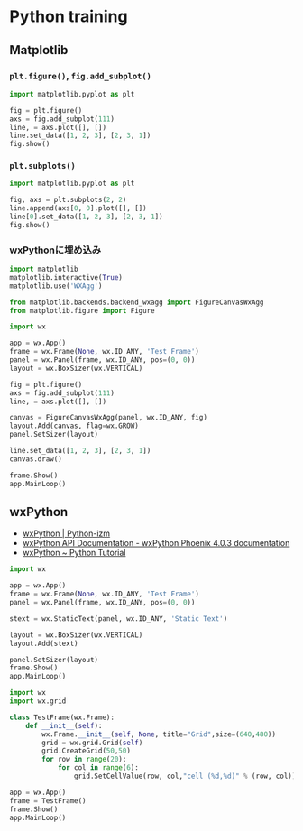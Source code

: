 # Python training

## Matplotlib
### `plt.figure()`, `fig.add_subplot()`
```py
import matplotlib.pyplot as plt

fig = plt.figure()
axs = fig.add_subplot(111)
line, = axs.plot([], [])
line.set_data([1, 2, 3], [2, 3, 1])
fig.show()
```

### `plt.subplots()`
```py
import matplotlib.pyplot as plt

fig, axs = plt.subplots(2, 2)
line.append(axs[0, 0].plot([], [])
line[0].set_data([1, 2, 3], [2, 3, 1])
fig.show()
```

### wxPythonに埋め込み
```py
import matplotlib
matplotlib.interactive(True)
matplotlib.use('WXAgg')

from matplotlib.backends.backend_wxagg import FigureCanvasWxAgg
from matplotlib.figure import Figure

import wx

app = wx.App()
frame = wx.Frame(None, wx.ID_ANY, 'Test Frame')
panel = wx.Panel(frame, wx.ID_ANY, pos=(0, 0))
layout = wx.BoxSizer(wx.VERTICAL)

fig = plt.figure()
axs = fig.add_subplot(111)
line, = axs.plot([], [])

canvas = FigureCanvasWxAgg(panel, wx.ID_ANY, fig)
layout.Add(canvas, flag=wx.GROW)
panel.SetSizer(layout)

line.set_data([1, 2, 3], [2, 3, 1])
canvas.draw()

frame.Show()
app.MainLoop()
```

## wxPython

- [wxPython | Python-izm](https://www.python-izm.com/gui/wxpython/)
- [wxPython API Documentation - wxPython Phoenix 4.0.3 documentation](https://docs.wxpython.org/)
- [wxPython ~ Python Tutorial](http://www.java2s.com/Tutorial/Python/0380__wxPython/Catalog0380__wxPython.htm)

```py
import wx

app = wx.App()
frame = wx.Frame(None, wx.ID_ANY, 'Test Frame')
panel = wx.Panel(frame, wx.ID_ANY, pos=(0, 0))

stext = wx.StaticText(panel, wx.ID_ANY, 'Static Text')

layout = wx.BoxSizer(wx.VERTICAL)
layout.Add(stext)

panel.SetSizer(layout)
frame.Show()
app.MainLoop()
```

```py
import wx
import wx.grid

class TestFrame(wx.Frame):
    def __init__(self):
        wx.Frame.__init__(self, None, title="Grid",size=(640,480))
        grid = wx.grid.Grid(self)
        grid.CreateGrid(50,50)
        for row in range(20):
            for col in range(6):
                grid.SetCellValue(row, col,"cell (%d,%d)" % (row, col))

app = wx.App()
frame = TestFrame()
frame.Show()
app.MainLoop()
```

